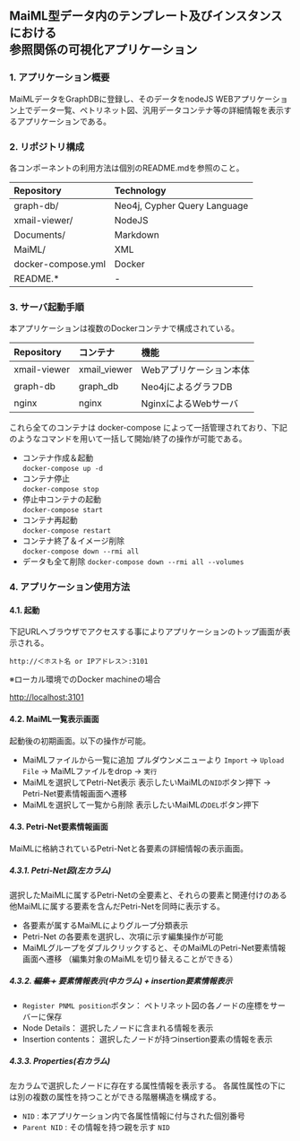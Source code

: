 ## MaiML型データ内のテンプレート及びインスタンスにおける<br>参照関係の可視化アプリケーション<!-- omit in toc -->

### 1. アプリケーション概要
MaiMLデータをGraphDBに登録し、そのデータをnodeJS WEBアプリケーション上でデータ一覧、ペトリネット図、汎用データコンテナ等の詳細情報を表示するアプリケーションである。


### 2. リポジトリ構成
各コンポーネントの利用方法は個別のREADME.mdを参照のこと。

|Repository|Technology|
|:-----|:-----|
|graph-db/|Neo4j, Cypher Query Language|
|xmail-viewer/|NodeJS|
|Documents/|Markdown|
|MaiML/|XML|
|docker-compose.yml|Docker|
|README.*| - |


### 3. サーバ起動手順

本アプリケーションは複数のDockerコンテナで構成されている。

|Repository|コンテナ|機能|
|:--|:--|:--|
|xmail-viewer|xmail_viewer|Webアプリケーション本体|
|graph-db|graph_db|Neo4jによるグラフDB|
|nginx|nginx|NginxによるWebサーバ|


これら全てのコンテナは docker-compose によって一括管理されており、下記のようなコマンドを用いて一括して開始/終了の操作が可能である。

- コンテナ作成＆起動  
`docker-compose up -d`
- コンテナ停止  
`docker-compose stop`
- 停止中コンテナの起動  
`docker-compose start`
- コンテナ再起動  
`docker-compose restart`
- コンテナ終了＆イメージ削除  
`docker-compose down --rmi all`
- データも全て削除
`docker-compose down --rmi all --volumes`


### 4. アプリケーション使用方法

#### 4.1. 起動
下記URLへブラウザでアクセスする事によりアプリケーションのトップ画面が表示される。

`http://＜ホスト名 or IPアドレス＞:3101`

※ローカル環境でのDocker machineの場合

[http://localhost:3101](http://localhost:3101)

#### 4.2. MaiML一覧表示画面

起動後の初期画面。以下の操作が可能。
* MaiMLファイルから一覧に追加
プルダウンメニューより `Import` &rarr; `Upload File` &rarr; MaiMLファイルをdrop &rarr; `実行`
* MaiMLを選択してPetri-Net表示
表示したいMaiMLの`NID`ボタン押下 &rarr; Petri-Net要素情報画面へ遷移
* MaiMLを選択して一覧から削除
表示したいMaiMLの`DEL`ボタン押下

#### 4.3. Petri-Net要素情報画面

MaiMLに格納されているPetri-Netと各要素の詳細情報の表示画面。

##### 4.3.1. Petri-Net図(左カラム)
選択したMaiMLに属するPetri-Netの全要素と、それらの要素と関連付けのある他MaiMLに属する要素を含んだPetri-Netを同時に表示する。

* 各要素が属するMaiMLによりグループ分類表示
* Petri-Net の各要素を選択し、次項に示す編集操作が可能
* MaiMLグループをダブルクリックすると、そのMaiMLのPetri-Net要素情報画面へ遷移
（編集対象のMaiMLを切り替えることができる）

##### 4.3.2. ~~編集 +~~ 要素情報表示(中カラム) + insertion要素情報表示
* `Register PNML position`ボタン：
  ペトリネット図の各ノードの座標をサーバーに保存
* Node Details：
選択したノードに含まれる情報を表示
* Insertion contents：
選択したノードが持つinsertion要素の情報を表示
  
##### 4.3.3. Properties(右カラム)

左カラムで選択したノードに存在する属性情報を表示する。
各属性属性の下には別の複数の属性を持つことができる階層構造を構成する。

* `NID` : 本アプリケーション内で各属性情報に付与された個別番号
* `Parent NID` : その情報を持つ親を示す `NID`



